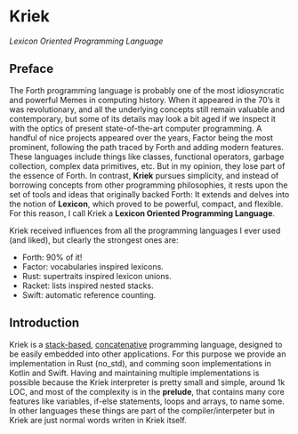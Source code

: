 # Kriek
_Lexicon Oriented Programming Language_

## Preface

The Forth programming language is probably one of the most idiosyncratic and powerful Memes in computing history. When it appeared in the 70’s it was revolutionary, and all the underlying concepts still remain valuable and contemporary, but some of its details may look a bit aged if we inspect it with the optics of present state-of-the-art computer programming. A handful of nice projects appeared over the years, Factor being the most prominent, following the path traced by Forth and adding modern features. These languages include things like classes, functional operators, garbage collection, complex data primitives, etc. But in my opinion, they lose part of the essence of Forth. In contrast, **Kriek** pursues simplicity, and instead of borrowing concepts from other programming philosophies, it rests upon the set of tools and ideas that originally backed Forth: It extends and delves into the notion of **Lexicon**, which proved to be powerful, compact, and flexible. For this reason, I call Kriek a **Lexicon Oriented Programming Language**.

Kriek received influences from all the programming languages I ever used (and liked), but clearly the strongest ones are:

- Forth: 90% of it!
- Factor: vocabularies inspired lexicons.
- Rust: supertraits inspired lexicon unions.
- Racket: lists inspired nested stacks.
- Swift: automatic reference counting.

## Introduction

Kriek is a [stack-based](https://en.wikipedia.org/wiki/Stack-oriented_programming), [concatenative](https://en.wikipedia.org/wiki/Concatenative_programming_language) programming language, designed to be easily embedded into other applications. For this purpose we provide an implementation in Rust (no_std), and comming soon implementations in Kotlin and Swift. Having and maintaining multiple implementations is possible because the Kriek interpreter is pretty small and simple, around 1k LOC, and most of the complexity is in the **prelude**, that contains many core features like variables, if-else statements, loops and arrays, to name some. In other languages these things are part of the compiler/interpeter but in Kriek are just normal words writen in Kriek itself.
